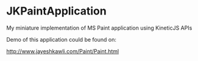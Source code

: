 JKPaintApplication
==================

My miniature implementation of MS Paint application using KineticJS APIs

Demo of this application could be found on:

http://www.jayeshkawli.com/Paint/Paint.html
